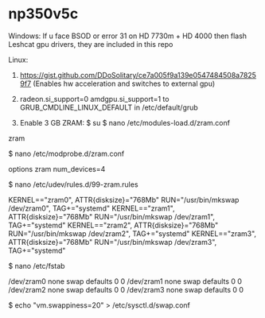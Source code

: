 # np350v5c
Windows:
If u face BSOD or error 31 on HD 7730m + HD 4000 then flash Leshcat gpu drivers, they are included in this repo

Linux:
1. https://gist.github.com/DDoSolitary/ce7a005f9a139e0547484508a78259f7 (Enables hw acceleration and switches to external gpu)

2. radeon.si_support=0 amdgpu.si_support=1 to GRUB_CMDLINE_LINUX_DEFAULT in /etc/default/grub

3. Enable 3 GB ZRAM:
$ su
$ nano /etc/modules-load.d/zram.conf

zram

$ nano /etc/modprobe.d/zram.conf

options zram num_devices=4

$ nano /etc/udev/rules.d/99-zram.rules

KERNEL=="zram0", ATTR{disksize}="768Mb" RUN="/usr/bin/mkswap /dev/zram0", TAG+="systemd"
KERNEL=="zram1", ATTR{disksize}="768Mb" RUN="/usr/bin/mkswap /dev/zram1", TAG+="systemd"
KERNEL=="zram2", ATTR{disksize}="768Mb" RUN="/usr/bin/mkswap /dev/zram2", TAG+="systemd"
KERNEL=="zram3", ATTR{disksize}="768Mb" RUN="/usr/bin/mkswap /dev/zram3", TAG+="systemd"

$ nano /etc/fstab

/dev/zram0 none swap defaults 0 0
/dev/zram1 none swap defaults 0 0
/dev/zram2 none swap defaults 0 0
/dev/zram3 none swap defaults 0 0

$ echo "vm.swappiness=20" > /etc/sysctl.d/swap.conf

